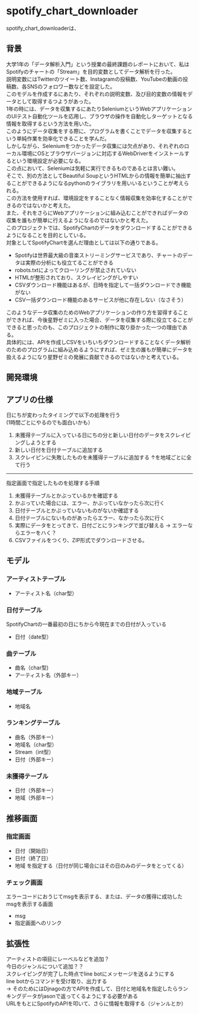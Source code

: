 # spotify_chart_downloader
spotify_chart_downloaderは、

## 背景
大学1年の「データ解析入門」という授業の最終課題のレポートにおいて、私はSpotifyのチャートの「Stream」を目的変数としてデータ解析を行った。  
説明変数にはTwitterのツイート数、Instagramの投稿数、YouTubeの動画の投稿数、各SNSのフォロワー数などを設定した。  
このモデルを作成するにあたり、それぞれの説明変数、及び目的変数の情報をデータとして取得するつようがあった。  
1年の時には、データを収集するにあたりSeleniumというWebアプリケーションのUIテスト自動化ツールを応用し、ブラウザの操作を自動化しターゲットとなる情報を取得するという方法を用いた。  
このようにデータ収集をする際に、プログラムを書くことでデータを収集するという単純作業を効率化できることを学んだ。  
しかしながら、Seleniumをつかったデータ収集には欠点があり、それぞれのローカル環境にOSとブラウザバージョンに対応するWebDriverをインストールするという環境設定が必要になる。  
この点において、Seleniumは気軽に実行できるものであるとは言い難い。  
そこで、別の方法としてBeautiful SoupというHTMLからの情報を簡単に抽出することができるようになるpythonのライブラリを用いいるということが考えられる。  
この方法を使用すれば、環境設定をすることなく情報収集を効率化することができるのではないかと考えた。  
また、それをさらにWebアプリケーションに組み込むことができればデータの収集を誰もが簡単に行えるようになるのではないかと考えた。  
このプロジェクトでは、SpotifyChartのデータをダウンロードすることができるようになることを目的としている。  
対象としてSpotifyChartを選んだ理由としては以下の通りである。  
- Spotifyは世界最大級の音楽ストリーミングサービスであり、チャートのデータは実際の分析にも役立てることができる  
- robots.txtによってクローリングが禁止されていない
- HTMLが整形されており、スクレイピングがしやすい  
- CSVダウンロード機能はあるが、日時を指定して一括ダウンロードでき機能がない
- CSV一括ダウンロード機能のあるサービスが他に存在しない（なさそう）

このようなデータ収集のためのWebアプリケーションの作り方を習得することができれば、今後星野ゼミに入った場合、データを収集する際に役立てることができると思ったのも、このプロジェクトの制作に取り掛かった一つの理由である。  
具体的には、APIを作成しCSVをいちいちダウンロードすることなくデータ解析のためのプログラムに組み込めるようにすれば、ゼミ生の誰もが簡単にデータを扱えるようになり星野ゼミの発展に貢献できるのではないかと考えている。

## 開発環境

## アプリの仕様
日にちが変わったタイミングで以下の処理を行う  
(1時間ごとにやるのでも面白いかも）

1. 未獲得テーブルに入っている日にちの分と新しい日付のデータをスクレイピングしようとする
2. 新しい日付を日付テーブルに追加する
3. スクレイピンに失敗したものを未獲得テーブルに追加する 
↑を地域ごとに全て行う

<hr>

指定画面で指定したものを処理する手順  

1. 未獲得テーブルとかぶっているかを確認する
2. かぶっていた場合には、エラー、かぶっていなかったら次に行く
3. 日付テーブルとかぶっていないものがないか確認する  
4. 日付テーブルにないものがあったらエラー、なかったら次に行く
5. 実際にデータをとってきて、日付ごとにランキングで並び替える
→ エラーならエラーをハく？
6. CSVファイルをつくり、ZIP形式でダウンロードさせる。 





## モデル

### アーティストテーブル
- アーティスト名（char型）

### 日付テーブル
SpotifyChartの一番最初の日にちから今現在までの日付が入っている  
- 日付（date型）

### 曲テーブル
- 曲名（char型)
- アーティスト名（外部キー）

### 地域テーブル
- 地域名

### ランキングテーブル
- 曲名（外部キー）
- 地域名（char型）
- Stream（int型）
- 日付（外部キー）

### 未獲得テーブル
- 日付（外部キー）
- 地域（外部キー） 

## 推移画面

### 指定画面
- 日付（開始日）
- 日付（終了日）
- 地域
を指定する（日付が同じ場合にはその日のみのデータをとってくる）

### チェック画面
エラーコードにおうじてmsgを表示する、または、データの獲得に成功したmsgを表示する画面  
- msg
- 指定画面へのリンク

## 拡張性
アーティストの項目にレーベルなどを追加？  
今日のジャンルについて追加？？  
スクレイピングが完了した時点でline botにメッセージを送るようにする  
line botからコマンドを受け取り、出力する  
→ そのためにはDjnagoの方でAPIを作成して、日付と地域名を指定したらランキングデータがjasonで返ってくるようにする必要がある  
URLをもとにSpotifyのAPIを叩いて、さらに情報を取得する（ジャンルとか）
